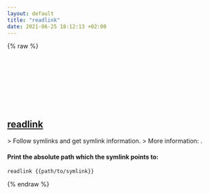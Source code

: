 ```yaml
---
layout: default
title: "readlink"
date: 2021-06-25 18:12:13 +02:00
---
```

{% raw %}
<h2 id="readlink">
  <a href="/en/osx/readlink.html">readlink</a> <a href="#readlink"><svg class="icon">
    <use href="/assets/images/unicode_sprite.svg#link" />
  </svg></a>
</h2>
> Follow symlinks and get symlink information.
> More information: <https://www.gnu.org/software/coreutils/readlink>.

#### Print the absolute path which the symlink points to:
```shell
readlink {{path/to/symlink}}
```
{% endraw %}